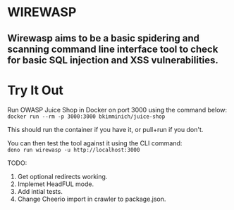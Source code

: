 # WIREWASP

## Wirewasp aims to be a basic spidering and scanning command line interface tool to check for basic SQL injection and XSS vulnerabilities.

# Try It Out

Run OWASP Juice Shop in Docker on port 3000 using the command below:\
`docker run --rm -p 3000:3000 bkimminich/juice-shop`

This should run the container if you have it, or pull+run if you don't. 

You can then test the tool against it using the CLI command:\
`deno run wirewasp -u http://localhost:3000`

TODO:
1. Get optional redirects working.
2. Implemet HeadFUL mode.
3. Add intial tests.
4. Change Cheerio import in crawler to package.json.